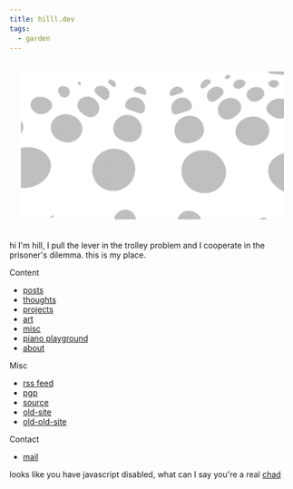 ```yaml
---
title: hilll.dev
tags:
  - garden
---
```


<div style="text-align: center; padding: 20px;">
    <img src="./banner-light.png" width="701"/>
</div>

hi I'm hill, I pull the lever in the trolley problem and I cooperate in the prisoner's dilemma.
this is my place.

Content

- [posts](/posts/)
- [thoughts](/thoughts/)
- [projects](/projects.md)
- [art](/art.md)
- [misc](/misc/)
- [piano playground](/piano/)
- [about](/about.md)


Misc

- [rss feed](/index.xml)
- [pgp](/plaintext/public-key.txt)
- [source](https://github.com/float3/float3.github.io)
- [old-site](/float3.github.io.new.old)
- [old-old-site](/float3.github.io.old)

Contact

- [mail](mailto:contact%40hilll.dev)
<!--- [i2p Mail](mailto:hill%40mail.i2p)
- irc: hill on [irc.rizon.net](https://rizon.net/chat)-->

<noscript> looks like you have javascript disabled, what can I say you're a real [chad](/beating_sir_aloone_damageless.webm) </noscript>

